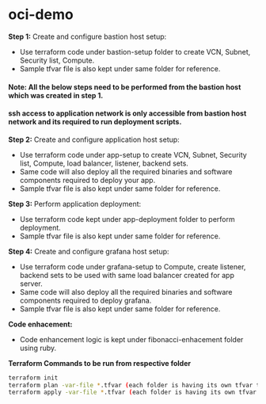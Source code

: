 # oci-demo

**Step 1:** Create and configure bastion host setup:
  - Use terraform code under bastion-setup folder to create VCN, Subnet, Security list, Compute.
  - Sample tfvar file is also kept under same folder for reference.



#### Note: All the below steps need to be performed from the bastion host which was created in step 1.
#### ssh access to application network is only accessible from bastion host network and its required to run deployment scripts.
 
**Step 2:** Create and configure application host setup:
  - Use terraform code under app-setup to create VCN, Subnet, Security list, Compute, load balancer, listener, backend sets.
  - Same code will also deploy all the required binaries and software components required to deploy your app.
  - Sample tfvar file is also kept under same folder for reference.
 
**Step 3:** Perform application deployment:
  - Use terraform code kept under app-deployment folder to perform deployment.
  - Sample tfvar file is also kept under same folder for reference.

**Step 4:** Create and configure grafana host setup:
  - Use terraform code under grafana-setup to Compute, create listener, backend sets to be used with same load balancer created for app server.
  - Same code will also deploy all the required binaries and software components required to deploy grafana.
  - Sample tfvar file is also kept under same folder for reference.
 
**Code enhacement:**
  - Code enhancement logic is kept under fibonacci-enhacement folder using ruby.

**Terraform Commands to be run from respective folder**
```bash
terraform init
terraform plan -var-file *.tfvar (each folder is having its own tfvar to be used)
terraform apply -var-file *.tfvar (each folder is having its own tfvar to be used)
```
